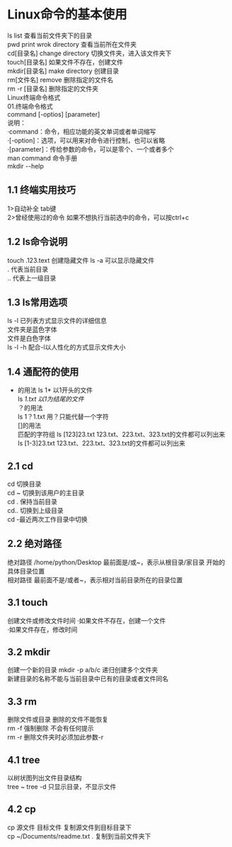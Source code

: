 # Linux命令的基本使用  
ls          list                 查看当前文件夹下的目录  
pwd         print wrok directory 查看当前所在文件夹  
cd[目录名]   change directory     切换文件夹，进入该文件夹下  
touch[目录名]                     如果文件不存在，创建文件  
mkdir[目录名] make directory      创建目录  
rm[文件名]   remove               删除指定的文件名  
rm -r [目录名]                    删除指定的文件夹  
Linux终端命令格式  
01.终端命令格式  
command [-optios] [parameter]  
说明：  
·command：命令，相应功能的英文单词或者单词缩写  
·[-option]：选项，可以用来对命令进行控制，也可以省略  
·[parameter]：传给参数的命令，可以是零个、一个或者多个  
man command 命令手册  
mkdir --help  
  
## 1.1 终端实用技巧  
1>自动补全  tab键  
2>曾经使用过的命令 如果不想执行当前选中的命令，可以按ctrl+c  
## 1.2 ls命令说明
touch .123.text 创建隐藏文件     ls -a 可以显示隐藏文件  
. 代表当前目录  
.. 代表上一级目录  
## 1.3 ls常用选项  
ls -l    已列表方式显示文件的详细信息    
  文件夹是蓝色字体  
  文件是白色字体  
ls -l -h 配合-l以人性化的方式显示文件大小  
## 1.4 通配符的使用  
* 的用法
ls 1*        以1开头的文件  
ls *1.txt    以1为结尾的文件*  
？的用法  
ls 1？1.txt  用？只能代替一个字符  
[]的用法  
匹配的字符组
ls [123]23.txt  123.txt、223.txt、323.txt的文件都可以列出来  
ls [1-3]23.txt  123.txt、223.txt、323.txt的文件都可以列出来  
## 2.1 cd
cd 切换目录  
cd ~  切换到该用户的主目录  
cd .  保持当前目录  
cd..  切换到上级目录  
cd -最近两次工作目录中切换  
## 2.2 绝对路径
绝对路径 /home/python/Desktop 最前面是/或~，表示从根目录/家目录 开始的具体目录位置  
相对路径 最前面不是/或者~，表示相对当前目录所在的目录位置  
## 3.1 touch
创建文件或修改文件时间
·如果文件不存在，创建一个文件  
·如果文件存在，修改时间  
## 3.2 mkdir
创建一个新的目录 mkdir -p a/b/c 递归创建多个文件夹    
新建目录的名称不能与当前目录中已有的目录或者文件同名  
## 3.3 rm
删除文件或目录 删除的文件不能恢复  
rm -f 强制删除 不会有任何提示  
rm -r 删除文件夹时必须加此参数-r  
## 4.1 tree
以树状图列出文件目录结构  
tree ~
tree -d 只显示目录，不显示文件  
## 4.2 cp
cp 源文件 目标文件  复制源文件到目标目录下  
cp ~/Documents/readme.txt . 复制到当前文件夹下  






